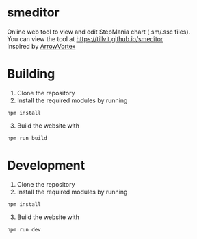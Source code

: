# smeditor

Online web tool to view and edit StepMania chart (.sm/.ssc files).  
You can view the tool at https://tillvit.github.io/smeditor  
Inspired by [ArrowVortex](https://arrowvortex.ddrnl.com/index.html)

# Building

1. Clone the repository
2. Install the required modules by running

```
npm install
```

3. Build the website with

```
npm run build
```

# Development

1. Clone the repository
2. Install the required modules by running

```
npm install
```

3. Build the website with

```
npm run dev
```

